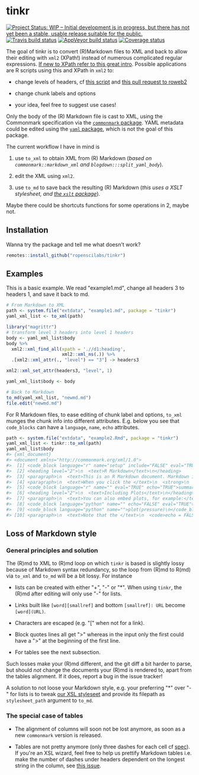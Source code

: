 # tinkr

[![Project Status: WIP – Initial development is in progress, but there has not yet been a stable, usable release suitable for the public.](https://www.repostatus.org/badges/latest/wip.svg)](https://www.repostatus.org/#wip) [![Travis build status](https://travis-ci.org/ropenscilabs/tinkr.svg?branch=master)](https://travis-ci.org/ropenscilabs/tinkr) [![AppVeyor build status](https://ci.appveyor.com/api/projects/status/github/maelle/tinkr?branch=master&svg=true)](https://ci.appveyor.com/project/maelle/tinkr) [![Coverage status](https://codecov.io/gh/ropenscilabs/tinkr/branch/master/graph/badge.svg)](https://codecov.io/github/ropenscilabs/tinkr?branch=master)



The goal of tinkr is to convert (R)Markdown files to XML and back to allow their editing with `xml2` (XPath!) instead of numerous complicated regular expressions. [If new to XPath refer to this great intro](https://www.w3schools.com/xml/xpath_intro.asp). Possible applications are R scripts using this and XPath in `xml2` to:

* change levels of headers, cf [this script](inst/scripts/roweb2_headers.R) and [this pull request to roweb2](https://github.com/ropensci/roweb2/pull/279)

* change chunk labels and options

* your idea, feel free to suggest use cases!

Only the body of the (R) Markdown file is cast to XML, using the Commonmark specification via the [`commonmark` package](https://github.com/jeroen/commonmark). YAML metadata could be edited using the [`yaml` package](https://github.com/viking/r-yaml), which is not the goal of this package.

The current workflow I have in mind is

1. use `to_xml` to obtain XML from (R) Markdown (_based on `commonmark::markdown_xml` and `blogdown:::split_yaml_body`_).

2. edit the XML using `xml2`.

3. use `to_md` to save back the resulting (R) Markdown (_this uses a XSLT stylesheet, and [the `xslt` package](https://github.com/ropensci/xslt)_).

Maybe there could be shortcuts functions for some operations in 2, maybe not.

## Installation

Wanna try the package and tell me what doesn't work? 

``` r
remotes::install_github("ropenscilabs/tinkr")
```

## Examples

This is a basic example. We read "example1.md", change all headers 3 to headers 1, and save it back to md.

``` r
# From Markdown to XML
path <- system.file("extdata", "example1.md", package = "tinkr")
yaml_xml_list <- to_xml(path)

library("magrittr")
# transform level 3 headers into level 1 headers
body <- yaml_xml_list$body
body %>%
  xml2::xml_find_all(xpath = './/d1:heading',
                     xml2::xml_ns(.)) %>%
  .[xml2::xml_attr(., "level") == "3"] -> headers3

xml2::xml_set_attr(headers3, "level", 1)

yaml_xml_list$body <- body

# Back to Markdown
to_md(yaml_xml_list, "newmd.md")
file.edit("newmd.md")
```

For R Markdown files, to ease editing of chunk label and options, `to_xml` munges the chunk info into different attributes. E.g. below you see that `code_blocks` can have a `language`, `name`, `echo` attributes.

``` r
path <- system.file("extdata", "example2.Rmd", package = "tinkr")
yaml_xml_list <- tinkr::to_xml(path)
yaml_xml_list$body
#> {xml_document}
#> <document xmlns="http://commonmark.org/xml/1.0">
#>  [1] <code_block language="r" name="setup" include="FALSE" eval="TRUE">k ...
#>  [2] <heading level="2">\n  <text>R Markdown</text>\n</heading>
#>  [3] <paragraph>\n  <text>This is an R Markdown document. Markdown is a  ...
#>  [4] <paragraph>\n  <text>When you click the </text>\n  <strong>\n    <t ...
#>  [5] <code_block language="r" name="" eval="TRUE" echo="TRUE">summary(ca ...
#>  [6] <heading level="2">\n  <text>Including Plots</text>\n</heading>
#>  [7] <paragraph>\n  <text>You can also embed plots, for example:</text>\ ...
#>  [8] <code_block language="python" name="" echo="FALSE" eval="TRUE">plot ...
#>  [9] <code_block language="python" name="">plot(pressure)\n</code_block>
#> [10] <paragraph>\n  <text>Note that the </text>\n  <code>echo = FALSE</c ...
```


## Loss of Markdown style

### General principles and solution

The (R)md to XML to (R)md loop on which `tinkr` is based is slightly lossy because of Markdown syntax redundancy, so the loop from (R)md to R(md) via `to_xml` and `to_md` will be a bit lossy. For instance 

 * lists can be created with either "+", "-" or "*". When using `tinkr`, the (R)md after editing will only use "-" for lists. 
 
 * Links built like `[word][smallref]` and bottom `[smallref]: URL` become `[word](URL)`.
 
 * Characters are escaped (e.g. "[" when not for a link).
 
 * Block quotes lines all get ">" whereas in the input only the first could have a ">" at the beginning of the first line.
 
 * For tables see the next subsection.
    
  Such losses make your (R)md different, and the git diff a bit harder to parse, but should _not_ change the documents your (R)md is rendered to, apart from the tables alignment. If it does, report a bug in the issue tracker!
  
  A solution to not loose your Markdown style, e.g. your preferring "*" over "-" for lists is to tweak [our XSL styleseet](inst/extdata/xml2md.xsl) and provide its filepath as `stylesheet_path` argument to `to_md`.
  
### The special case of tables

* The alignment of columns will soon not be lost anymore, as soon as a new `commonmark` version is released.
  
* Tables are not pretty anymore (only three dashes for each cell cf [spec](https://github.com/adam-p/markdown-here/wiki/Markdown-Cheatsheet#tables)). If you're an XSL wizard, feel free to help us prettify Markdown tables i.e. make the number of dashes under headers dependent on the longest string in the column, see [this issue](https://github.com/ropenscilabs/tinkr/issues/9).
